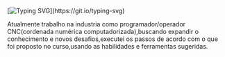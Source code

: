 

[![Typing SVG](https://readme-typing-svg.demolab.com/?lines=jean+vieira+marques;seja+bem+vindo!)](https://git.io/typing-svg)
<p>Atualmente trabalho na industria como programador/operador CNC(cordenada numérica computadorizada),buscando expandir o conhecimento e novos desafios,executei os passos de acordo com o que foi proposto no curso,usando as habilidades e ferramentas sugeridas.<p>
<style type="text/css">
 


<table style="color:purple" align="center">
    <tr>
        <th>Elaboraçao</th>
        <th>Pesquisa</th>
        <th>Conclusão</th>
    </tr>
    <tr>
        <th>23/11/23</th>
        <th>Material de apoio Dio</th>
        <th>26/11/23</th>
    </tr>
</table><hr>

## Ferramentas 🛠️
[![Github](https://img.shields.io/badge/GitHub-000?style=for-the-badge&logo=github&logoColor=30A3DC)](https://docs.github.com/)<hr>
[![Git](https://img.shields.io/badge/Git-000?style=for-the-badge&logo=git&logoColor=E94D5F)](https://git-scm.com/doc)<hr>


<center><a href="https://github.com/jeavieira" style="color:orange">Perfil do git hub <a><center>


<body>
<div>
<center><img src="https://th.bing.com/th/id/OIP.NDtgPlMGa_BTPZPrt4JZ-AHaHa?rs=1&pid=ImgDetMain"height="150" width="150"></center>
</div>

<table>
  <tbody>
     <tr>
      <td></td>
      <td align="center">
        <a href="">
           <img align="center" alt="-Js" height="30" width="40" src="https://raw.githubusercontent.com/devicons/devicon/master/icons/javascript/javascript-plain.svg">
        </a>
      </td>
    </tr>
     <tr>
      <td></td>
      <td align="center">
        <a href="">
          <img align="center" alt="-HTML" height="30" width="40" src="https://raw.githubusercontent.com/devicons/devicon/master/icons/html5/html5-original.svg">
        </a>
      </td>
    </tr>
     <tr>
      <td></td>
      <td align="center">
        <a href="">
           <img align="center" alt="Marlon-CSS" height="30" width="40" src="https://raw.githubusercontent.com/devicons/devicon/master/icons/css3/css3-original.svg">
        </a>
      </td>
    </tr>
  </tbody>
</table>

